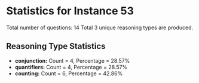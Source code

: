 # Statistics for Instance 53
Total number of questions: 14
Total 3 unique reasoning types are produced.
## Reasoning Type Statistics
- **conjunction:** Count = 4, Percentage = 28.57%
- **quantifiers:** Count = 4, Percentage = 28.57%
- **counting:** Count = 6, Percentage = 42.86%
